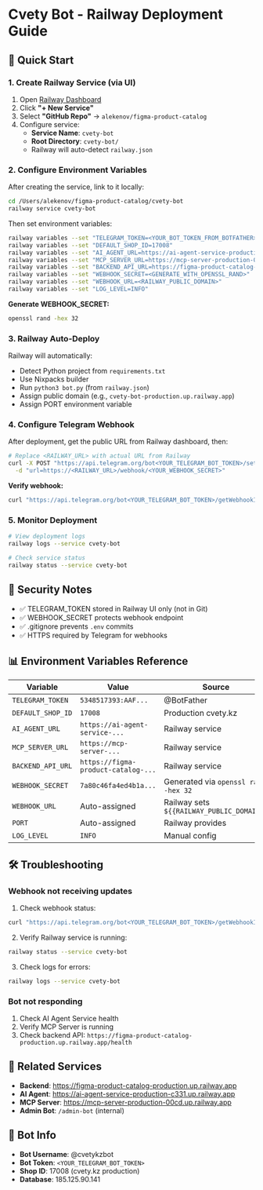 # Cvety Bot - Railway Deployment Guide

## 🎯 Quick Start

### 1. Create Railway Service (via UI)

1. Open [Railway Dashboard](https://railway.app/project/positive-exploration)
2. Click **"+ New Service"**
3. Select **"GitHub Repo"** → `alekenov/figma-product-catalog`
4. Configure service:
   - **Service Name**: `cvety-bot`
   - **Root Directory**: `cvety-bot/`
   - Railway will auto-detect `railway.json`

### 2. Configure Environment Variables

After creating the service, link to it locally:

```bash
cd /Users/alekenov/figma-product-catalog/cvety-bot
railway service cvety-bot
```

Then set environment variables:

```bash
railway variables --set "TELEGRAM_TOKEN=<YOUR_BOT_TOKEN_FROM_BOTFATHER>"
railway variables --set "DEFAULT_SHOP_ID=17008"
railway variables --set "AI_AGENT_URL=https://ai-agent-service-production-c331.up.railway.app"
railway variables --set "MCP_SERVER_URL=https://mcp-server-production-00cd.up.railway.app"
railway variables --set "BACKEND_API_URL=https://figma-product-catalog-production.up.railway.app/api/v1"
railway variables --set "WEBHOOK_SECRET=<GENERATE_WITH_OPENSSL_RAND>"
railway variables --set "WEBHOOK_URL=<RAILWAY_PUBLIC_DOMAIN>"
railway variables --set "LOG_LEVEL=INFO"
```

**Generate WEBHOOK_SECRET:**
```bash
openssl rand -hex 32
```

### 3. Railway Auto-Deploy

Railway will automatically:
- Detect Python project from `requirements.txt`
- Use Nixpacks builder
- Run `python3 bot.py` (from `railway.json`)
- Assign public domain (e.g., `cvety-bot-production.up.railway.app`)
- Assign PORT environment variable

### 4. Configure Telegram Webhook

After deployment, get the public URL from Railway dashboard, then:

```bash
# Replace <RAILWAY_URL> with actual URL from Railway
curl -X POST "https://api.telegram.org/bot<YOUR_TELEGRAM_BOT_TOKEN>/setWebhook" \
  -d "url=https://<RAILWAY_URL>/webhook/<YOUR_WEBHOOK_SECRET>"
```

**Verify webhook:**

```bash
curl "https://api.telegram.org/bot<YOUR_TELEGRAM_BOT_TOKEN>/getWebhookInfo"
```

### 5. Monitor Deployment

```bash
# View deployment logs
railway logs --service cvety-bot

# Check service status
railway status --service cvety-bot
```

## 🔐 Security Notes

- ✅ TELEGRAM_TOKEN stored in Railway UI only (not in Git)
- ✅ WEBHOOK_SECRET protects webhook endpoint
- ✅ .gitignore prevents `.env` commits
- ✅ HTTPS required by Telegram for webhooks

## 📊 Environment Variables Reference

| Variable | Value | Source |
|----------|-------|--------|
| `TELEGRAM_TOKEN` | `5348517393:AAF...` | @BotFather |
| `DEFAULT_SHOP_ID` | `17008` | Production cvety.kz |
| `AI_AGENT_URL` | `https://ai-agent-service-...` | Railway service |
| `MCP_SERVER_URL` | `https://mcp-server-...` | Railway service |
| `BACKEND_API_URL` | `https://figma-product-catalog-...` | Railway service |
| `WEBHOOK_SECRET` | `7a80c46fa4ed4b1a...` | Generated via `openssl rand -hex 32` |
| `WEBHOOK_URL` | Auto-assigned | Railway sets `${{RAILWAY_PUBLIC_DOMAIN}}` |
| `PORT` | Auto-assigned | Railway provides |
| `LOG_LEVEL` | `INFO` | Manual config |

## 🛠️ Troubleshooting

### Webhook not receiving updates

1. Check webhook status:
```bash
curl "https://api.telegram.org/bot<YOUR_TELEGRAM_BOT_TOKEN>/getWebhookInfo"
```

2. Verify Railway service is running:
```bash
railway status --service cvety-bot
```

3. Check logs for errors:
```bash
railway logs --service cvety-bot
```

### Bot not responding

1. Check AI Agent Service health
2. Verify MCP Server is running
3. Check backend API: `https://figma-product-catalog-production.up.railway.app/health`

## 🔗 Related Services

- **Backend**: https://figma-product-catalog-production.up.railway.app
- **AI Agent**: https://ai-agent-service-production-c331.up.railway.app
- **MCP Server**: https://mcp-server-production-00cd.up.railway.app
- **Admin Bot**: `/admin-bot` (internal)

## 📝 Bot Info

- **Bot Username**: @cvetykzbot
- **Bot Token**: `<YOUR_TELEGRAM_BOT_TOKEN>`
- **Shop ID**: 17008 (cvety.kz production)
- **Database**: 185.125.90.141
